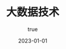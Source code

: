 ---
pageComponent:
  name: Catalogue
  data:
    path: 06.大数据技术
    description: Hadoop生态、Spark技术、Flink实时处理、数据仓库、数据湖技术等
title: 大数据技术
date: 2023-01-01
permalink: /bigdata/
sidebar: false
article: false
comment: false
editLink: false
author:
  name: starxu
  link: https://github.com/SnailRunStar
--- 